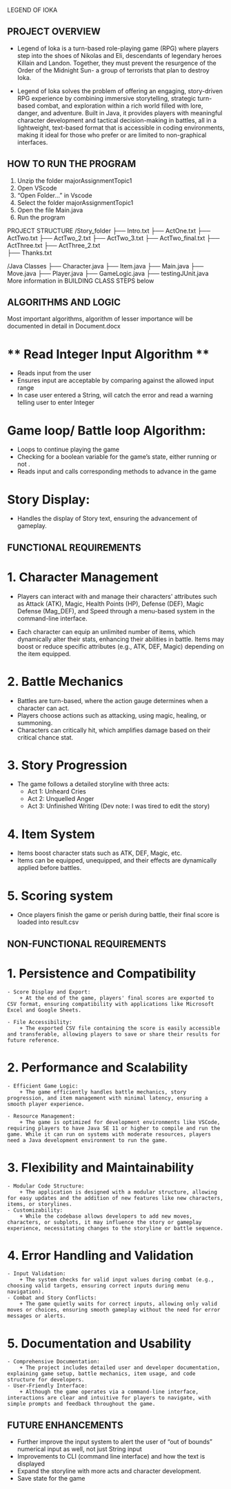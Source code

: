 LEGEND OF IOKA 
## PROJECT OVERVIEW

- Legend of Ioka is a turn-based role-playing game (RPG) where players step into the shoes of Nikolas and   Eli, descendants of legendary heroes Killain and Landon. Together, they must prevent the resurgence of the Order of the Midnight Sun- a group of terrorists that plan to destroy Ioka. 


- Legend of Ioka solves the problem of offering an engaging, story-driven RPG experience by combining immersive storytelling, strategic turn-based combat, and exploration within a rich world filled with lore, danger, and adventure. Built in Java, it provides players with meaningful character development and tactical decision-making in battles, all in a lightweight, text-based format that is accessible in coding environments, making it ideal for those who prefer or are limited to non-graphical interfaces.

## HOW TO RUN THE PROGRAM
1. Unzip the folder majorAssignmentTopic1
2. Open VScode
3. “Open Folder…” in Vscode
4. Select the folder majorAssignmentTopic1
5. Open the file Main.java
6. Run the program

PROJECT STRUCTURE
/Story_folder
  ├── Intro.txt 
  ├── ActOne.txt 
  ├── ActTwo.txt 
  ├── ActTwo_2.txt 
  ├── ActTwo_3.txt 
  ├── ActTwo_final.txt 
  ├── ActThree.txt 
  ├── ActThree_2.txt   
  ├── Thanks.txt 

/Java Classes
  ├── Character.java 
  ├── Item.java 
  ├── Main.java 
  ├── Move.java 
  ├── Player.java 
  ├── GameLogic.java 
  ├── testingJUnit.java 
More information in BUILDING CLASS STEPS below



## ALGORITHMS AND LOGIC

Most important algorithms, algorithm of lesser importance will be documented in detail in Document.docx

# ** Read Integer Input Algorithm **
- Reads input from the user
-  Ensures input are acceptable by comparing against the allowed input range 
- In case user entered a String, will catch the error and read a warning telling user to enter Integer

# **Game loop/ Battle loop Algorithm:**
- Loops to continue playing the game
- Checking for a boolean variable for the game’s state, either running or not .
- Reads input and calls corresponding methods to advance in the game

# **Story Display:**
- Handles the display of Story text, ensuring the advancement of gameplay.


## FUNCTIONAL REQUIREMENTS
# 1. Character Management
- Players can interact with and manage their characters' attributes such as Attack (ATK), Magic, Health Points (HP), Defense (DEF), Magic Defense (Mag_DEF), and Speed through a menu-based system in the command-line interface.

- Each character can equip an unlimited number of items, which dynamically alter their stats, enhancing their abilities in battle. Items may boost or reduce specific attributes (e.g., ATK, DEF, Magic) depending on the item equipped.

# 2. Battle Mechanics
- Battles are turn-based, where the action gauge determines when a character can act.
- Players choose actions such as attacking, using magic, healing, or summoning.
- Characters can critically hit, which amplifies damage based on their critical chance stat.

# 3. Story Progression
- The game follows a detailed storyline with three acts:
    + Act 1: Unheard Cries
    + Act 2: Unquelled Anger
    + Act 3: Unfinished Writing (Dev note: I was tired to edit the story)

# 4. Item System
- Items boost character stats such as ATK, DEF, Magic, etc.
- Items can be equipped, unequipped, and their effects are dynamically applied before battles.

# 5. Scoring system
- Once players finish the game or perish during battle, their final score is loaded into result.csv


## NON-FUNCTIONAL REQUIREMENTS
# 1. Persistence and Compatibility
    - Score Display and Export:
        + At the end of the game, players' final scores are exported to CSV format, ensuring compatibility with applications like Microsoft Excel and Google Sheets.

    - File Accessibility:
        + The exported CSV file containing the score is easily accessible and transferable, allowing players to save or share their results for future reference.
# 2. Performance and Scalability
    - Efficient Game Logic:
        + The game efficiently handles battle mechanics, story progression, and item management with minimal latency, ensuring a smooth player experience.

    - Resource Management:
        + The game is optimized for development environments like VSCode, requiring players to have Java SE 11 or higher to compile and run the game. While it can run on systems with moderate resources, players need a Java development environment to run the game.

# 3. Flexibility and Maintainability
    - Modular Code Structure:
        + The application is designed with a modular structure, allowing for easy updates and the addition of new features like new characters, items, or storylines.
    - Customizability:
        + While the codebase allows developers to add new moves, characters, or subplots, it may influence the story or gameplay experience, necessitating changes to the storyline or battle sequence.

# 4. Error Handling and Validation
    - Input Validation:
        + The system checks for valid input values during combat (e.g., choosing valid targets, ensuring correct inputs during menu navigation).
    - Combat and Story Conflicts:
        + The game quietly waits for correct inputs, allowing only valid moves or choices, ensuring smooth gameplay without the need for error messages or alerts.


# 5. Documentation and Usability
    - Comprehensive Documentation:
        + The project includes detailed user and developer documentation, explaining game setup, battle mechanics, item usage, and code structure for developers.
    - User-Friendly Interface:
        + Although the game operates via a command-line interface, interactions are clear and intuitive for players to navigate, with simple prompts and feedback throughout the game.



## FUTURE ENHANCEMENTS
- Further improve the input system to alert the user of “out of bounds” numerical input as well, not just String input
- Improvements to CLI (command line interface) and how the text is displayed
- Expand the storyline with more acts and character development.
- Save state for the game


